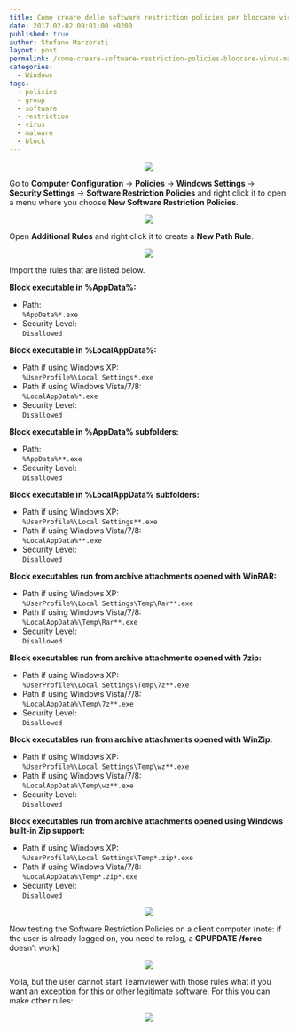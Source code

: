 ```yaml
---
title: Come creare delle software restriction policies per bloccare virus e malware
date: 2017-02-02 09:01:00 +0200
published: true
author: Stefano Marzorati
layout: post
permalink: /come-creare-software-restriction-policies-bloccare-virus-malware/
categories:
  - Windows
tags:
  - policies
  - group
  - software
  - restriction
  - virus
  - malware
  - block
---
```

<p align="center">
  <img src="https://c1.staticflickr.com/1/649/32661969245_4612f0d63f_o.png">
</p>

Go to **Computer Configuration** -> **Policies** -> **Windows Settings** -> **Security Settings** -> **Software Restriction Policies** and right click it to open a menu where you choose **New Software Restriction Policies**.   

<p align="center">
  <img src="https://c1.staticflickr.com/1/727/32661969305_d01cffcd59_o.png">
</p>

Open **Additional Rules** and right click it to create a **New Path Rule**.   

<p align="center">
  <img src="https://c1.staticflickr.com/1/609/32661969365_4bb494b7b5_o.png">
</p>

Import the rules that are listed below.

**Block executable in %AppData%:**   

* Path:   
<code>%AppData%\*.exe</code>   
* Security Level:   
<code>Disallowed</code>   

**Block executable in %LocalAppData%:**   

* Path if using Windows XP:   
<code>%UserProfile%\Local Settings\*.exe</code>   
* Path if using Windows Vista/7/8:   
<code>%LocalAppData%\*.exe</code>   
* Security Level:   
<code>Disallowed</code>   

**Block executable in %AppData% subfolders:**   

* Path:   
<code>%AppData%\*\*.exe</code>   
* Security Level:   
<code>Disallowed</code>   

**Block executable in %LocalAppData% subfolders:**   

* Path if using Windows XP:   
<code>%UserProfile%\Local Settings\*\*.exe</code>   
* Path if using Windows Vista/7/8:   
<code>%LocalAppData%\*\*.exe</code>   
* Security Level:   
<code>Disallowed</code>   

**Block executables run from archive attachments opened with WinRAR:**   

* Path if using Windows XP:   
<code>%UserProfile%\Local Settings\Temp\Rar*\*.exe</code>   
* Path if using Windows Vista/7/8:   
<code>%LocalAppData%\Temp\Rar*\*.exe</code>   
* Security Level:   
<code>Disallowed</code>   

**Block executables run from archive attachments opened with 7zip:**   

* Path if using Windows XP:   
<code>%UserProfile%\Local Settings\Temp\7z*\*.exe</code>   
* Path if using Windows Vista/7/8:   
<code>%LocalAppData%\Temp\7z*\*.exe</code>   
* Security Level:   
<code>Disallowed</code>   

**Block executables run from archive attachments opened with WinZip:**   

* Path if using Windows XP:   
<code>%UserProfile%\Local Settings\Temp\wz*\*.exe</code>   
* Path if using Windows Vista/7/8:   
<code>%LocalAppData%\Temp\wz*\*.exe</code>   
* Security Level:   
<code>Disallowed</code>   

**Block executables run from archive attachments opened using Windows built-in Zip support:**   

* Path if using Windows XP:   
<code>%UserProfile%\Local Settings\Temp\*.zip\*.exe</code>   
* Path if using Windows Vista/7/8:   
<code>%LocalAppData%\Temp\*.zip\*.exe</code>   
* Security Level:   
<code>Disallowed</code>   

<p align="center">
  <img src="https://c1.staticflickr.com/1/454/32508764552_3d5d03c1d9_o.png">
</p>

Now testing the Software Restriction Policies on a client computer (note: if the user is already logged on, you need to relog, a **GPUPDATE /force** doesn’t work)   

<p align="center">
  <img src="https://c1.staticflickr.com/1/509/32621270536_649985f08f_o.png">
</p>

Voila, but the user cannot start Teamviewer with those rules what if you want an exception for this or other legitimate software. For this you can make other rules:   

<p align="center">
  <img src="https://c1.staticflickr.com/1/518/32621270596_3a6baf16d9_o.png">
</p>

